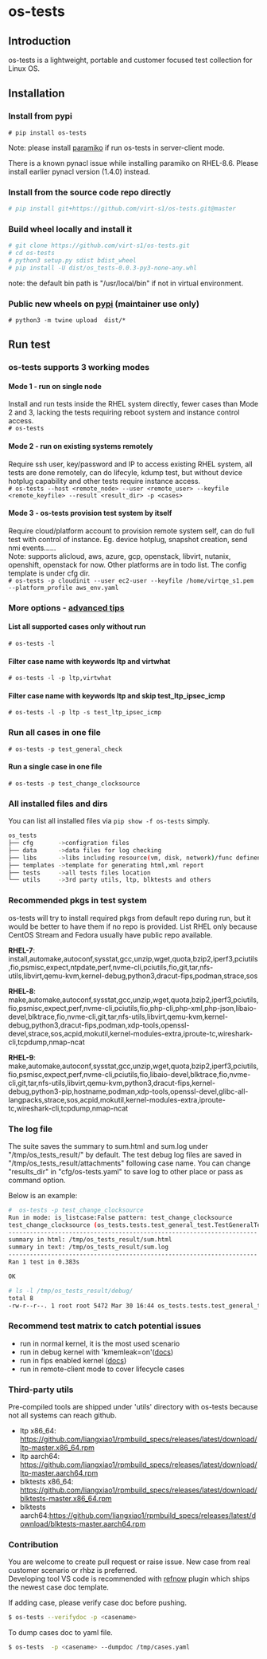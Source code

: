 # os-tests

## Introduction

os-tests is a lightweight, portable and customer focused test collection for Linux OS.

## Installation

### Install from pypi

`# pip install os-tests`

Note: please install [paramiko](https://pypi.org/project/paramiko/) if run os-tests in server-client mode.

There is a known pynacl issue while installing paramiko on RHEL-8.6. Please install earlier pynacl version (1.4.0) instead.

### Install from the source code repo directly

```bash
# pip install git+https://github.com/virt-s1/os-tests.git@master
```

### Build wheel locally and install it

```bash
# git clone https://github.com/virt-s1/os-tests.git
# cd os-tests
# python3 setup.py sdist bdist_wheel
# pip install -U dist/os_tests-0.0.3-py3-none-any.whl
```

note: the default bin path is "/usr/local/bin" if not in virtual environment.

### Public new wheels on [pypi](https://pypi.org/project/os-tests/) (maintainer use only)

`# python3 -m twine upload  dist/*`

## Run test

### os-tests supports 3 working modes

#### Mode 1 - run on single node

Install and run tests inside the RHEL system directly, fewer cases than Mode 2 and 3, lacking the tests requiring reboot system and instance control access.  
`# os-tests`  

#### Mode 2 - run on existing systems remotely

 Require ssh user, key/password and IP to access existing RHEL system, all tests are done remotely, can do lifecyle, kdump test, but without device hotplug capability and other tests require instance access.  
`# os-tests --host <remote_node> --user <remote_user> --keyfile <remote_keyfile> --result <result_dir> -p <cases>`

#### Mode 3 - os-tests provision test system by itself  

Require cloud/platform account to provision remote system self, can do full test with control of instance. Eg. device hotplug, snapshot creation, send nmi events......  
Note: supports alicloud, aws, azure, gcp, openstack, libvirt, nutanix, openshift, openstack for now. Other platforms are in todo list. The config template is under cfg dir.  
`# os-tests -p cloudinit --user ec2-user --keyfile /home/virtqe_s1.pem --platform_profile aws_env.yaml`

### More options - [advanced tips](https://github.com/virt-s1/os-tests/blob/master/os_tests/docs/os-tests_advanced_tips.md)

#### List all supported cases only without run

`# os-tests -l`

#### Filter case name with keywords ltp and virtwhat

`# os-tests -l -p ltp,virtwhat`

#### Filter case name with keywords ltp and skip test_ltp_ipsec_icmp

`# os-tests -l -p ltp -s test_ltp_ipsec_icmp`

### Run all cases in one file

`# os-tests -p test_general_check`  

#### Run a single case in one file

`# os-tests -p test_change_clocksource`  

### All installed files and dirs

You can list all installed files via `pip show -f os-tests` simply.  

```bash
os_tests
├── cfg       ->configration files
├── data      ->data files for log checking
├── libs      ->libs including resource(vm, disk, network)/func definenation
├── templates ->template for generating html,xml report
├── tests     ->all tests files location
└── utils     ->3rd party utils, ltp, blktests and others
```

### Recommended pkgs in test system  

os-tests will try to install required pkgs from default repo during run, but it would be better to have them if no repo is provided.
List RHEL only because CentOS Stream and Fedora usually have public repo available.

**RHEL-7**: install,automake,autoconf,sysstat,gcc,unzip,wget,quota,bzip2,iperf3,pciutils,fio,psmisc,expect,ntpdate,perf,nvme-cli,pciutils,fio,git,tar,nfs-utils,libvirt,qemu-kvm,kernel-debug,python3,dracut-fips,podman,strace,sos

**RHEL-8**: make,automake,autoconf,sysstat,gcc,unzip,wget,quota,bzip2,iperf3,pciutils,fio,psmisc,expect,perf,nvme-cli,pciutils,fio,php-cli,php-xml,php-json,libaio-devel,blktrace,fio,nvme-cli,git,tar,nfs-utils,libvirt,qemu-kvm,kernel-debug,python3,dracut-fips,podman,xdp-tools,openssl-devel,strace,sos,acpid,mokutil,kernel-modules-extra,iproute-tc,wireshark-cli,tcpdump,nmap-ncat

**RHEL-9**: make,automake,autoconf,sysstat,gcc,unzip,wget,quota,bzip2,iperf3,pciutils,fio,psmisc,expect,perf,nvme-cli,pciutils,fio,libaio-devel,blktrace,fio,nvme-cli,git,tar,nfs-utils,libvirt,qemu-kvm,python3,dracut-fips,kernel-debug,python3-pip,hostname,podman,xdp-tools,openssl-devel,glibc-all-langpacks,strace,sos,acpid,mokutil,kernel-modules-extra,iproute-tc,wireshark-cli,tcpdump,nmap-ncat

### The log file

The suite saves the summary to sum.html and sum.log under "/tmp/os_tests_result/" by default.
The test debug log files are saved in "/tmp/os_tests_result/attachments" following case name.
You can change "results_dir" in "cfg/os-tests.yaml" to save log to other place or pass as command option.

Below is an example:

```bash
#  os-tests -p test_change_clocksource
Run in mode: is_listcase:False pattern: test_change_clocksource
test_change_clocksource (os_tests.tests.test_general_test.TestGeneralTest) ... ok
----------------------------------------------------------------------
summary in html: /tmp/os_tests_result/sum.html
summary in text: /tmp/os_tests_result/sum.log
----------------------------------------------------------------------
Ran 1 test in 0.383s

OK

# ls -l /tmp/os_tests_result/debug/
total 8
-rw-r--r--. 1 root root 5472 Mar 30 16:44 os_tests.tests.test_general_test.TestGeneralTest.test_change_clocksource.debug
```

### Recommend test matrix to catch potential issues

- run in normal kernel, it is the most used scenario
- run in debug kernel with 'kmemleak=on'([docs](https://github.com/virt-s1/os-tests/blob/master/os_tests/docs/os-tests_advanced_tips.md))
- run in fips enabled kernel ([docs](https://github.com/virt-s1/os-tests/blob/master/os_tests/docs/os-tests_advanced_tips.md))
- run in remote-client mode to cover lifecycle cases

### Third-party utils  

Pre-compiled tools are shipped under 'utils' directory with os-tests because not all systems can reach github.
- ltp x86_64: https://github.com/liangxiao1/rpmbuild_specs/releases/latest/download/ltp-master.x86_64.rpm
- ltp aarch64: https://github.com/liangxiao1/rpmbuild_specs/releases/latest/download/ltp-master.aarch64.rpm
- blktests x86_64: https://github.com/liangxiao1/rpmbuild_specs/releases/latest/download/blktests-master.x86_64.rpm
- blktests aarch64:https://github.com/liangxiao1/rpmbuild_specs/releases/latest/download/blktests-master.aarch64.rpm

### Contribution

You are welcome to create pull request or raise issue. New case from real customer scenario or rhbz is preferred.  
Developing tool VS code is recommended with [refnow](https://marketplace.visualstudio.com/items?itemName=FrankLiang.refnow) plugin which ships the newest case doc template.

If adding case, please verify case doc before pushing.
```bash
$ os-tests --verifydoc -p <casename>
```
To dump cases doc to yaml file.
```bash
$ os-tests  -p <casename> --dumpdoc /tmp/cases.yaml
```
